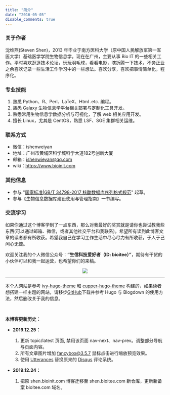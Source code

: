```yaml
---
title: "简介"
date: "2016-05-05"
disable_comments: true
---
```



### 关于作者

沈维燕(Steven Shen)，2013 年毕业于南方医科大学（原中国人民解放军第一军医大学）基础医学学院生物信息学。现在在广州，主要从事 Bio IT 的一些相关工作。平时喜欢逛逛技术论坛，玩玩羽毛球，看看电影，瞎折腾一下技术，不务正业之余喜欢记录一些生活工作学习中的一些想法。喜欢分享，喜欢把事情简单化，程序化。


### 专业技能

1. 熟悉 Python、R、Perl、LaTeX、Html .etc. 编程。
2. 熟悉 Galaxy 生物信息学平台相关部署与定制化工具开发。
3. 熟悉常用生物信息学数据分析与可视化，了解 web 相关应用开发。
3. 擅长 Linux，尤其是 CentOS，熟悉 LSF、SGE 集群相关运维。


### 联系方式

- 微信：ishenweiyan
- 地址：广州市黄埔区科学城科学大道182号创新大厦
- 邮箱：<ishenwieyan@qq.com>
- wiki：<https://www.bioinit.com>


### 其他信息

- 参与 "[国家标准|GB/T 34798-2017 核酸数据库序列格式规范](http://std.samr.gov.cn/gb/search/gbDetailed?id=71F772D821E0D3A7E05397BE0A0AB82A)" 起草。
- 参与《生物信息数据库建设使用与管理指南》一书编写。


### 交流学习

如果你通过这个博客学到了一点东西，那么对我最好的奖赏就是请你也尝试教我些东西(可以通过邮箱、微信，或者其他社交平台和我联系)。希望所有读到此博客文章的读者都有所收获。希望我自己在学习工作生活中尽心尽力有所收获，于人于己问心无愧。

欢迎关注我的个人微信公众号：**“生信科技爱好者（ID: bioitee）”**，期待有干货的小伙伴可以和我一起运营，也希望你们的来稿。
<p style="text-align:center;"><img src="https://apps-db.oss-cn-shenzhen.aliyuncs.com/bioitee/bioitee.png"/></p>

***

本个人网站是参考 [ivy-hugo-theme](https://github.com/shenweiyan/ivy-hugo-theme) 和 [cupper-hugo-theme](https://github.com/shenweiyan/cupper-hugo-theme) 构建的，如果读者想搭建一样主题的网站，请移步[GitHub](https://github.com/shenweiyan/ivc-hugo-theme)下载并参考 Hugo 与 Blogdown 的使用方法，然后删改关于我的信息。

<br/>

**本博客更新历史：**

- **2019.12.25：**
    1. 更新 topic/latest 页面, 禁用该页面 nav-next、nav-prev。调整部分导航与页面内容。
    2. 所有文章图片增加 [fancybox@3.5.7](http://fancyapps.com/fancybox/3/) 鼠标点击进行缩放预览效果。
    3. 使用 [Utterances](https://utteranc.es/) 替换原来的 [Disqus](https://disqus.com/) 评论系统。

- **2019.12.24：**
    1. 把原 shen.bioinit.com 博客迁移至 shen.bioitee.com 新仓库，更新新备案 bioitee.com 域名。
